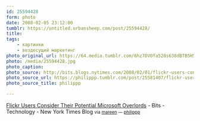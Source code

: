 ```yaml
---
id: 25594428
form: photo
date: 2008-02-05 23:12:00
tumblr: https://untitled.urbansheep.com/post/25594428/
title:
tags:
    - картинки
    - вездесущий маркетинг
photo_original_url: https://64.media.tumblr.com/6hz7DVOfa528s638dBTB5H5X_540.jpg
photo: /media/25594428.jpg
photo_caption: 
photo_source: http://bits.blogs.nytimes.com/2008/02/01/flickr-users-consider-their-potential-microsoft-overlords/
photo_source_url: https://philippp.tumblr.com/post/25581407/flickr-users-consider-their-potential-microsoft
photo_source_title: philippp

---
```


<p><a href="http://bits.blogs.nytimes.com/2008/02/01/flickr-users-consider-their-potential-microsoft-overlords/">Flickr Users Consider Their Potential Microsoft Overlords</a> - Bits - Technology - New York Times Blog <small>via <a href="http://mareen.tumblr.com/post/25587955">mareen</a> — <a href="http://phil.betterpeople.de/post/25581407">philippp</a></small></p>
